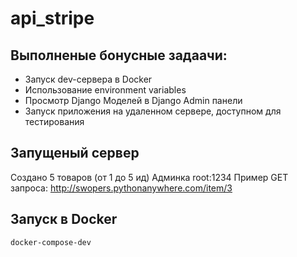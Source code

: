 # api_stripe
## Выполненые бонусные задаачи:
- Запуск dev-сервера в Docker
- Использование environment variables
- Просмотр Django Моделей в Django Admin панели
- Запуск приложения на удаленном сервере, доступном для тестирования

## Запущеный сервер
Создано 5 товаров (от 1 до 5 ид)
Админка root:1234
Пример GET запроса:
http://swopers.pythonanywhere.com/item/3

## Запуск в Docker
```
docker-compose-dev
```

